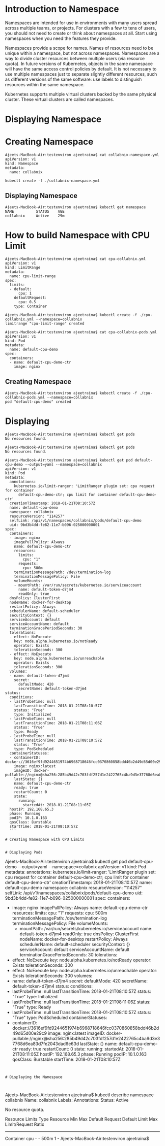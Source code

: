 # Introduction to Namespace

Namespaces are intended for use in environments with many users spread across multiple teams, or projects. For clusters with a few to tens of users, you should not need to create or think about namespaces at all. Start using namespaces when you need the features they provide.

Namespaces provide a scope for names. Names of resources need to be unique within a namespace, but not across namespaces.
Namespaces are a way to divide cluster resources between multiple users (via resource quota).
In future versions of Kubernetes, objects in the same namespace will have the same access control policies by default.
It is not necessary to use multiple namespaces just to separate slightly different resources, such as different versions of the same software: use labels to distinguish resources within the same namespace.

Kubernetes supports multiple virtual clusters backed by the same physical cluster. These virtual clusters are called namespaces.


# Displaying Namespace


# Creating Namespace


```
Ajeets-MacBook-Air:testenviron ajeetraina$ cat collabnix-namespace.yml 
apiVersion: v1
kind: Namespace
metadata:
  name: collabnix
```

```
kubectl create -f ./collabnix-namespace.yml
```

## Displaying Namespace

```
Ajeets-MacBook-Air:testenviron ajeetraina$ kubectl get namespace
NAME          STATUS    AGE
collabnix     Active    29m
```

# How to build Namespace with CPU Limit

```
Ajeets-MacBook-Air:testenviron ajeetraina$ cat cpu-collabnix.yml 
apiVersion: v1
kind: LimitRange
metadata:
  name: cpu-limit-range
spec:
  limits:
  - default:
      cpu: 1
    defaultRequest:
      cpu: 0.5
    type: Container

```

```
Ajeets-MacBook-Air:testenviron ajeetraina$ kubectl create -f ./cpu-collabnix.yml --namespace=collabnix
limitrange "cpu-limit-range" created
```


```
Ajeets-MacBook-Air:testenviron ajeetraina$ cat cpu-collabnix-pods.yml 
apiVersion: v1
kind: Pod
metadata:
  name: default-cpu-demo
spec:
  containers:
  - name: default-cpu-demo-ctr
    image: nginx
```
## Creating Namespace

```
Ajeets-MacBook-Air:testenviron ajeetraina$ kubectl create -f ./cpu-collabnix-pods.yml --namespace=collabnix
pod "default-cpu-demo" created
```

# Displaying 

```
Ajeets-MacBook-Air:testenviron ajeetraina$ kubectl get pods
No resources found.
```

```
Ajeets-MacBook-Air:testenviron ajeetraina$ kubectl get pods
No resources found.
```

```
Ajeets-MacBook-Air:testenviron ajeetraina$ kubectl get pod default-cpu-demo --output=yaml --namespace=collabnix
apiVersion: v1
kind: Pod
metadata:
  annotations:
    kubernetes.io/limit-ranger: 'LimitRanger plugin set: cpu request for container
      default-cpu-demo-ctr; cpu limit for container default-cpu-demo-ctr'
  creationTimestamp: 2018-01-21T08:10:57Z
  name: default-cpu-demo
  namespace: collabnix
  resourceVersion: "114257"
  selfLink: /api/v1/namespaces/collabnix/pods/default-cpu-demo
  uid: 9bd3b4dd-fe82-11e7-b096-025000000001
spec:
  containers:
  - image: nginx
    imagePullPolicy: Always
    name: default-cpu-demo-ctr
    resources:
      limits:
        cpu: "1"
      requests:
        cpu: 500m
    terminationMessagePath: /dev/termination-log
    terminationMessagePolicy: File
    volumeMounts:
    - mountPath: /var/run/secrets/kubernetes.io/serviceaccount
      name: default-token-d7jm4
      readOnly: true
  dnsPolicy: ClusterFirst
  nodeName: docker-for-desktop
  restartPolicy: Always
  schedulerName: default-scheduler
  securityContext: {}
  serviceAccount: default
  serviceAccountName: default
  terminationGracePeriodSeconds: 30
  tolerations:
  - effect: NoExecute
    key: node.alpha.kubernetes.io/notReady
    operator: Exists
    tolerationSeconds: 300
  - effect: NoExecute
    key: node.alpha.kubernetes.io/unreachable
    operator: Exists
    tolerationSeconds: 300
  volumes:
  - name: default-token-d7jm4
    secret:
      defaultMode: 420
      secretName: default-token-d7jm4
status:
  conditions:
  - lastProbeTime: null
    lastTransitionTime: 2018-01-21T08:10:57Z
    status: "True"
    type: Initialized
  - lastProbeTime: null
    lastTransitionTime: 2018-01-21T08:11:06Z
    status: "True"
    type: Ready
  - lastProbeTime: null
    lastTransitionTime: 2018-01-21T08:10:57Z
    status: "True"
    type: PodScheduled
  containerStatuses:
  - containerID: docker://3616ef9fd9244651974b6968718646fcc0370860858bdd46b2d49d65d00e29c9
    image: nginx:latest
    imageID: docker-pullable://nginx@sha256:285b49d42c703fdf257d1e2422765c4ba9d3e37768d6ea83d7fe2043dad6e63d
    lastState: {}
    name: default-cpu-demo-ctr
    ready: true
    restartCount: 0
    state:
      running:
        startedAt: 2018-01-21T08:11:05Z
  hostIP: 192.168.65.3
  phase: Running
  podIP: 10.1.0.163
  qosClass: Burstable
  startTime: 2018-01-21T08:10:57Z
  ```

# Creating Namespace with CPU Limits


# Displaying Pods

```
Ajeets-MacBook-Air:testenviron ajeetraina$ kubectl get pod default-cpu-demo --output=yaml --namespace=collabnix
apiVersion: v1
kind: Pod
metadata:
  annotations:
    kubernetes.io/limit-ranger: 'LimitRanger plugin set: cpu request for container
      default-cpu-demo-ctr; cpu limit for container default-cpu-demo-ctr'
  creationTimestamp: 2018-01-21T08:10:57Z
  name: default-cpu-demo
  namespace: collabnix
  resourceVersion: "114257"
  selfLink: /api/v1/namespaces/collabnix/pods/default-cpu-demo
  uid: 9bd3b4dd-fe82-11e7-b096-025000000001
spec:
  containers:
  - image: nginx
    imagePullPolicy: Always
    name: default-cpu-demo-ctr
    resources:
      limits:
        cpu: "1"
      requests:
        cpu: 500m
    terminationMessagePath: /dev/termination-log
    terminationMessagePolicy: File
    volumeMounts:
    - mountPath: /var/run/secrets/kubernetes.io/serviceaccount
      name: default-token-d7jm4
      readOnly: true
  dnsPolicy: ClusterFirst
  nodeName: docker-for-desktop
  restartPolicy: Always
  schedulerName: default-scheduler
  securityContext: {}
  serviceAccount: default
  serviceAccountName: default
  terminationGracePeriodSeconds: 30
  tolerations:
  - effect: NoExecute
    key: node.alpha.kubernetes.io/notReady
    operator: Exists
    tolerationSeconds: 300
  - effect: NoExecute
    key: node.alpha.kubernetes.io/unreachable
    operator: Exists
    tolerationSeconds: 300
  volumes:
  - name: default-token-d7jm4
    secret:
      defaultMode: 420
      secretName: default-token-d7jm4
status:
  conditions:
  - lastProbeTime: null
    lastTransitionTime: 2018-01-21T08:10:57Z
    status: "True"
    type: Initialized
  - lastProbeTime: null
    lastTransitionTime: 2018-01-21T08:11:06Z
    status: "True"
    type: Ready
  - lastProbeTime: null
    lastTransitionTime: 2018-01-21T08:10:57Z
    status: "True"
    type: PodScheduled
  containerStatuses:
  - containerID: docker://3616ef9fd9244651974b6968718646fcc0370860858bdd46b2d49d65d00e29c9
    image: nginx:latest
    imageID: docker-pullable://nginx@sha256:285b49d42c703fdf257d1e2422765c4ba9d3e37768d6ea83d7fe2043dad6e63d
    lastState: {}
    name: default-cpu-demo-ctr
    ready: true
    restartCount: 0
    state:
      running:
        startedAt: 2018-01-21T08:11:05Z
  hostIP: 192.168.65.3
  phase: Running
  podIP: 10.1.0.163
  qosClass: Burstable
  startTime: 2018-01-21T08:10:57Z
  ```


# Displaying the Namespace



```
Ajeets-MacBook-Air:testenviron ajeetraina$ kubectl describe namespace collabnix
Name:         collabnix
Labels:       <none>
Annotations:  <none>
Status:       Active

No resource quota.

Resource Limits
 Type       Resource  Min  Max  Default Request  Default Limit  Max Limit/Request Ratio
 ----       --------  ---  ---  ---------------  -------------  -----------------------
 Container  cpu       -    -    500m             1              -
Ajeets-MacBook-Air:testenviron ajeetraina$ 
```
